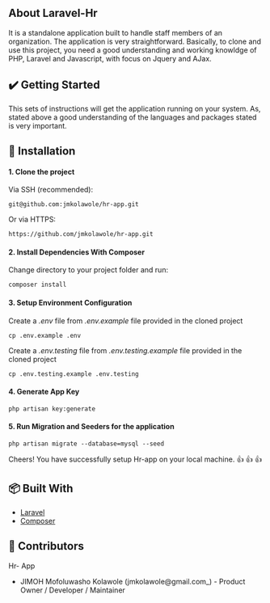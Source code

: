 ## About Laravel-Hr

It is a standalone application built to handle staff members of an organization. The application is very straightforward. Basically, to clone and use this project, you need a good understanding and working knowldge of PHP, Laravel and Javascript, with focus on Jquery and AJax. 


## :heavy_check_mark: Getting Started
This sets of instructions will get the application running on your system. As, stated above a good understanding of the languages and packages stated is very important.


## :rocket: Installation

#### 1. Clone the project

Via SSH (recommended):
```
git@github.com:jmkolawole/hr-app.git
```

Or via HTTPS:
```
https://github.com/jmkolawole/hr-app.git
```

#### 2. Install Dependencies With Composer
Change directory to your project folder and run:
```
composer install
```

#### 3. Setup Environment Configuration
Create a _.env_ file from _.env.example_ file provided in the cloned project
```
cp .env.example .env
```
Create a _.env.testing_ file from _.env.testing.example_ file provided in the cloned project
```
cp .env.testing.example .env.testing
```

#### 4. Generate App Key
```
php artisan key:generate
```

#### 5. Run Migration and Seeders for the application

```
php artisan migrate --database=mysql --seed
```

Cheers! You have successfully setup Hr-app  on your local machine.
:+1: :+1: :+1:

## :package: Built With

* [Laravel](http://laravel.com/docs/)
* [Composer](https://getcomposer.org/)

## :handshake: Contributors
Hr- App
- JIMOH Mofoluwasho Kolawole (jmkolawole@gmail.com_) - Product Owner / Developer / Maintainer

